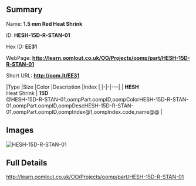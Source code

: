 

## Summary
 
Name: __1.5 mm Red Heat Shrink__

ID: __HESH-15D-R-STAN-01__

Hex ID: __EE31__

WebPage: __http://learn.oomlout.co.uk/OO/Projects/oomp/part/HESH-15D-R-STAN-01__

Short URL: __http://oom.lt/EE31__


|Type   |Size   |Color   |Description   |Index   |
|-|-|---|
| __HESH__ <br>Heat Shrink  | __15D__<br>@HESH-15D-R-STAN-01,oompPart.oompID,oompColorHESH-15D-R-STAN-01,oompPart.oompID,oompDescHESH-15D-R-STAN-01,oompPart.oompID,oompIndex@1,oompIndex.code,name@@ |


## Images
![HESH-15D-R-STAN-01](http://oomlout.com/oomp-gen/parts/HESH-15D-R-STAN-01/HESH-15D-R-STAN-01_420.jpg)

## Full Details

 http://learn.oomlout.co.uk/OO/Projects/oomp/part/HESH-15D-R-STAN-01

